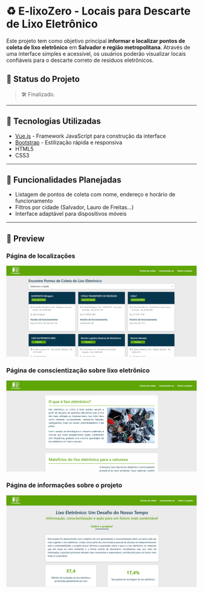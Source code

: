 # ♻️ E-lixoZero - Locais para Descarte de Lixo Eletrônico

Este projeto tem como objetivo principal **informar e localizar pontos de coleta de lixo eletrônico** em **Salvador e região metropolitana**. Através de uma interface simples e acessível, os usuários poderão visualizar locais confiáveis para o descarte correto de resíduos eletrônicos.

## 🚧 Status do Projeto

> 🛠️ Finalizado.

---

## 🧰 Tecnologias Utilizadas

- [Vue.js](https://vuejs.org/) - Framework JavaScript para construção da interface
- [Bootstrap](https://getbootstrap.com/) - Estilização rápida e responsiva
- HTML5
- CSS3

---

## 📌 Funcionalidades Planejadas

- Listagem de pontos de coleta com nome, endereço e horário de funcionamento
- Filtros por cidade (Salvador, Lauro de Freitas...)
- Interface adaptável para dispositivos móveis

---

## 📸 Preview

### Página de localizações
![Página de localizaçõesl](./src/assets/img/preview/locations.png)

### Página de conscientização sobre lixo eletrônico
![Página conscientização sobre lixo eletrônico](./src/assets/img/preview/about-eletronic-waste.png)

### Página de informações sobre o projeto
![Página conscientização sobre lixo eletrônico](./src/assets/img/preview/aboutUs.png)
